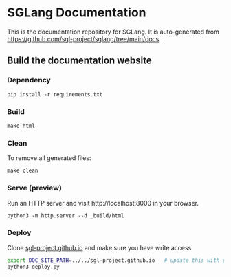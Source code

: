# SGLang Documentation

This is the documentation repository for SGLang. It is auto-generated from https://github.com/sgl-project/sglang/tree/main/docs.

## Build the documentation website

### Dependency
```
pip install -r requirements.txt
```

### Build
```
make html
```

### Clean
To remove all generated files:
```
make clean
```

### Serve (preview)
Run an HTTP server and visit http://localhost:8000 in your browser.

```
python3 -m http.server --d _build/html
```

### Deploy
Clone [sgl-project.github.io](https://github.com/sgl-project/sgl-project.github.io) and make sure you have write access.

```bash
export DOC_SITE_PATH=../../sgl-project.github.io   # update this with your path
python3 deploy.py
```
